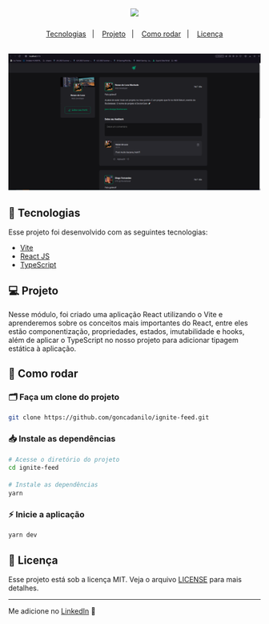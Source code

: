 <h1 align="center">
 <img src="https://user-images.githubusercontent.com/53796755/210010454-032e9f66-4b33-4d2b-921f-9218f2c54670.png" />
</h1>
<p align="center">
  <a href="#-tecnologias">Tecnologias</a>&nbsp;&nbsp;&nbsp;|&nbsp;&nbsp;&nbsp;
  <a href="#-projeto">Projeto</a>&nbsp;&nbsp;&nbsp;|&nbsp;&nbsp;&nbsp;
  <a href="#-como-rodar">Como rodar</a>&nbsp;&nbsp;&nbsp;|&nbsp;&nbsp;&nbsp;
  <a href="#-licença">Licença</a>
</p>

<br>

<img src="./src/assets/preview.png">


## 🚀 Tecnologias

Esse projeto foi desenvolvido com as seguintes tecnologias:

- [Vite](https://vitejs.dev/)
- [React JS](https://pt-br.reactjs.org/)
- [TypeScript](https://www.typescriptlang.org/)

## 💻 Projeto

Nesse módulo, foi criado uma aplicação React utilizando o Vite e aprenderemos sobre os conceitos mais importantes do React, entre eles estão componentização, propriedades, estados, imutabilidade e hooks, além de aplicar o TypeScript no nosso projeto para adicionar tipagem estática à aplicação.


## 🔧 Como rodar

### 🗂 Faça um clone do projeto

```bash
git clone https://github.com/goncadanilo/ignite-feed.git
```

### 📥 Instale as dependências
```bash
# Acesse o diretório do projeto
cd ignite-feed

# Instale as dependências
yarn
```

### ⚡ Inicie a aplicação
```bash
yarn dev
```

## 📝 Licença

Esse projeto está sob a licença MIT. Veja o arquivo [LICENSE](LICENSE) para mais detalhes.

---

Me adicione no [LinkedIn](https://www.linkedin.com/in/renanLuca/) :wave: